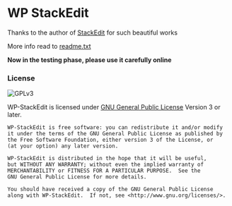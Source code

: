 # WP StackEdit

Thanks to the author of [StackEdit](https://github.com/benweet/stackedit.js) for such beautiful works

More info read to [readme.txt](readme.txt)

**Now in the testing phase, please use it carefully online**

### License

![GPLv3](https://www.gnu.org/graphics/gplv3-127x51.png)

WP-StackEdit is licensed under [GNU General Public License](https://www.gnu.org/licenses/gpl.html) Version 3 or later.

```
WP-StackEdit is free software: you can redistribute it and/or modify
it under the terms of the GNU General Public License as published by
the Free Software Foundation, either version 3 of the License, or
(at your option) any later version.

WP-StackEdit is distributed in the hope that it will be useful,
but WITHOUT ANY WARRANTY; without even the implied warranty of
MERCHANTABILITY or FITNESS FOR A PARTICULAR PURPOSE.  See the
GNU General Public License for more details.

You should have received a copy of the GNU General Public License
along with WP-StackEdit.  If not, see <http://www.gnu.org/licenses/>.
```